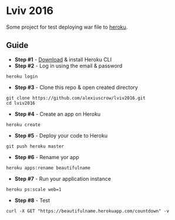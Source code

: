 Lviv 2016
=========
Some project for test deploying war file to [heroku][1].

Guide
-----
- **Step #1** - [Download][2] & install Heroku CLI
- **Step #2** - Log in using the email & password
```
heroku login
```
- **Step #3** - Clone this repo & open created directory
```
git clone https://github.com/alexiuscrow/lviv2016.git
cd lviv2016
```
- **Step #4** - Create an app on Heroku
```
heroku create
```
- **Step #5** - Deploy your code to Heroku
```
git push heroku master
```
- **Step #6** - Rename yor app
```
heroku apps:rename beautifulname
```
- **Step #7** - Run your application instance
```
heroku ps:scale web=1
```
- **Step #8** - Test
```
curl -X GET "https://beautifulname.herokuapp.com/countdown" -v
```

[2]: https://devcenter.heroku.com/articles/getting-started-with-java#set-up
[1]: heroku.com


